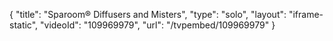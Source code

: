 {
    "title": "Sparoom&reg; Diffusers and Misters",
    "type": "solo",
    "layout": "iframe-static",
    "videoId": "109969979",
    "url": "\/tvpembed\/109969979"
}